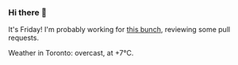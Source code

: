 ### Hi there :wave:

It's Friday! I'm probably working for [this bunch](https://github.com/kohofinancial), reviewing some pull requests.

Weather in Toronto: overcast, at +7°C.
